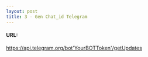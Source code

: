 ```yaml
---
layout: post
title: 3 - Gen Chat_id Telegram
---
```


#### URL:
https://api.telegram.org/bot'YourBOTToken'/getUpdates


